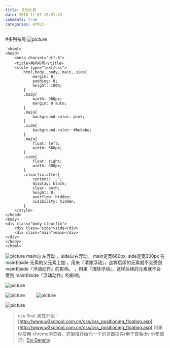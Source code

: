 ```yaml
---
title: 多列布局
date: 2016-11-07 15:51:43
comments: true
categories: HTML5
---
```


#多列布局
![picture](http://images2015.cnblogs.com/blog/601779/201611/601779-20161101135733565-636633711.png)

	`<html> 
	<head>
		<meta charset="utf-8">
		<title>两列布局</title>
		<style type="text/css">
			html,body,.body,.main,.side{ 
				margin: 0;
				padding: 0;         
				height: 100%;     
			}     
			.body{         
				width: 960px;         
				margin: 0 auto;     
			}     
			.main{         
				background-color: pink;     
			}     
			.side{         
				background-color: #bebebe;     
			}          
			.main{         
				float: left;         
				width: 660px;     
			}    
			.side{         
				float: right;         
				width: 300px;     
			}          
			.clearfix:after{         
				content: '.';         
				display: block;         
				clear: both;         
				height: 0;         
				overflow: hidden;         
				visibility: hidden;
			}
		</style>
	</head>
	<body>
	<div class="body clearfix">
		<div class="side">side</div> 
		<div class="main">main</div> 
	</div> 
	</body>
	</html>`

![picture](http://images2015.cnblogs.com/blog/601779/201611/601779-20161101135742221-1300447152.png)
main向 左浮动 ，side向右浮动。
main定宽660px, side定宽300px
在main和side 元素的父元素上加 
，用来『清除浮动』，这样后续的元素就不会受到 main和side『浮动动作』的影响。
，用来『清除浮动』，这样后续的元素就不会受到 main和side『浮动动作』的影响。&nbsp;

![picture](http://images2015.cnblogs.com/blog/601779/201611/601779-20161101135808908-1524079312.png)
&nbsp;
&nbsp;
&nbsp;
&nbsp;

![picture](http://images2015.cnblogs.com/blog/601779/201611/601779-20161101135813236-465393938.png)
&nbsp;
&nbsp;
&nbsp;
&nbsp;
![picture](http://images2015.cnblogs.com/blog/601779/201611/601779-20161101135822174-977319174.png)
&nbsp;
&nbsp;
&nbsp;
&nbsp;
&nbsp;

![picture](http://images2015.cnblogs.com/blog/601779/201611/601779-20161101135915783-1710233814.png)
&nbsp;
&nbsp;
&nbsp;
&nbsp;
&nbsp;
&nbsp;
&nbsp;

>css float 属性介绍：
>[http://www.w3school.com.cn/css/css_positioning_floating.asp](http://www.w3school.com.cn/css/css_positioning_floating.asp)
> 如果你使用 chrome浏览器，这里推荐给你一个浏览器插件(用于查看div 分布情况)&nbsp; 
>[Div Density](https://chrome.google.com/webstore/detail/div-density/akhjnfacldhnbhkpmhebkfocmheaicif?hl=zh-CN)
